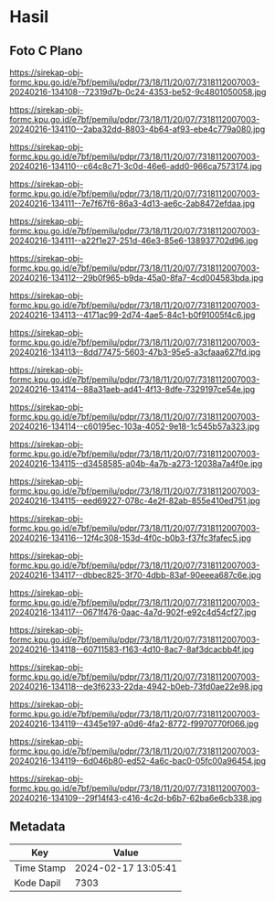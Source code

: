 # Hasil

## Foto C Plano

https://sirekap-obj-formc.kpu.go.id/e7bf/pemilu/pdpr/73/18/11/20/07/7318112007003-20240216-134108--72319d7b-0c24-4353-be52-9c4801050058.jpg

https://sirekap-obj-formc.kpu.go.id/e7bf/pemilu/pdpr/73/18/11/20/07/7318112007003-20240216-134110--2aba32dd-8803-4b64-af93-ebe4c779a080.jpg

https://sirekap-obj-formc.kpu.go.id/e7bf/pemilu/pdpr/73/18/11/20/07/7318112007003-20240216-134110--c64c8c71-3c0d-46e6-add0-966ca7573174.jpg

https://sirekap-obj-formc.kpu.go.id/e7bf/pemilu/pdpr/73/18/11/20/07/7318112007003-20240216-134111--7e7f67f6-86a3-4d13-ae6c-2ab8472efdaa.jpg

https://sirekap-obj-formc.kpu.go.id/e7bf/pemilu/pdpr/73/18/11/20/07/7318112007003-20240216-134111--a22f1e27-251d-46e3-85e6-138937702d96.jpg

https://sirekap-obj-formc.kpu.go.id/e7bf/pemilu/pdpr/73/18/11/20/07/7318112007003-20240216-134112--29b0f965-b9da-45a0-8fa7-4cd004583bda.jpg

https://sirekap-obj-formc.kpu.go.id/e7bf/pemilu/pdpr/73/18/11/20/07/7318112007003-20240216-134113--4171ac99-2d74-4ae5-84c1-b0f91005f4c6.jpg

https://sirekap-obj-formc.kpu.go.id/e7bf/pemilu/pdpr/73/18/11/20/07/7318112007003-20240216-134113--8dd77475-5603-47b3-95e5-a3cfaaa627fd.jpg

https://sirekap-obj-formc.kpu.go.id/e7bf/pemilu/pdpr/73/18/11/20/07/7318112007003-20240216-134114--88a31aeb-ad41-4f13-8dfe-7329197ce54e.jpg

https://sirekap-obj-formc.kpu.go.id/e7bf/pemilu/pdpr/73/18/11/20/07/7318112007003-20240216-134114--c60195ec-103a-4052-9e18-1c545b57a323.jpg

https://sirekap-obj-formc.kpu.go.id/e7bf/pemilu/pdpr/73/18/11/20/07/7318112007003-20240216-134115--d3458585-a04b-4a7b-a273-12038a7a4f0e.jpg

https://sirekap-obj-formc.kpu.go.id/e7bf/pemilu/pdpr/73/18/11/20/07/7318112007003-20240216-134115--eed69227-078c-4e2f-82ab-855e410ed751.jpg

https://sirekap-obj-formc.kpu.go.id/e7bf/pemilu/pdpr/73/18/11/20/07/7318112007003-20240216-134116--12f4c308-153d-4f0c-b0b3-f37fc3fafec5.jpg

https://sirekap-obj-formc.kpu.go.id/e7bf/pemilu/pdpr/73/18/11/20/07/7318112007003-20240216-134117--dbbec825-3f70-4dbb-83af-90eeea687c6e.jpg

https://sirekap-obj-formc.kpu.go.id/e7bf/pemilu/pdpr/73/18/11/20/07/7318112007003-20240216-134117--0671f476-0aac-4a7d-902f-e92c4d54cf27.jpg

https://sirekap-obj-formc.kpu.go.id/e7bf/pemilu/pdpr/73/18/11/20/07/7318112007003-20240216-134118--60711583-f163-4d10-8ac7-8af3dcacbb4f.jpg

https://sirekap-obj-formc.kpu.go.id/e7bf/pemilu/pdpr/73/18/11/20/07/7318112007003-20240216-134118--de3f6233-22da-4942-b0eb-73fd0ae22e98.jpg

https://sirekap-obj-formc.kpu.go.id/e7bf/pemilu/pdpr/73/18/11/20/07/7318112007003-20240216-134119--4345e197-a0d6-4fa2-8772-f9970770f066.jpg

https://sirekap-obj-formc.kpu.go.id/e7bf/pemilu/pdpr/73/18/11/20/07/7318112007003-20240216-134119--6d046b80-ed52-4a6c-bac0-05fc00a96454.jpg

https://sirekap-obj-formc.kpu.go.id/e7bf/pemilu/pdpr/73/18/11/20/07/7318112007003-20240216-134109--29f14f43-c416-4c2d-b6b7-62ba6e6cb338.jpg


## Metadata

| Key        | Value               |
| ---------- | ------------------- |
| Time Stamp | 2024-02-17 13:05:41 |
| Kode Dapil | 7303                |



